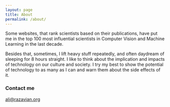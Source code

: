 ```yaml
---
layout: page
title: About
permalink: /about/
---
```


Some websites, that rank scientists based on their publications, have put me in the top 100 most influential scientists in Computer Vision and Machine Learning in the last decade.

Besides that, sometimes, I lift heavy stuff repeatedly, and often daydream of sleeping for 8 hours straight. I like to think about the implication and impacts of technology on our culture and society. I try my best to show the potential of technology to as many as I can and warn them about the side effects of it. 

### Contact me

[ali@razavian.org](mailto:ali@razavian.org)